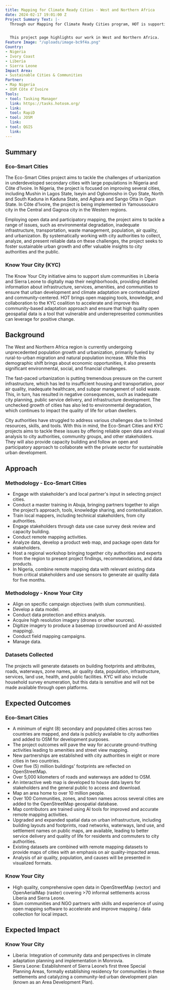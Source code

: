 ```yaml
---
title: Mapping for Climate Ready Cities - West and Northern Africa
date: 2024-02-17 19:01:00 Z
Project Summary Text: |-
  Through our Mapping for Climate Ready Cities program, HOT is supporting the development of a thriving ecosystem focused on the creation, interpretation, and use of maps to respond to and reduce climate risks in urban areas across four priority regions.


  This project page highlights our work in West and Northern Africa.
Feature Image: "/uploads/image-bc9f4a.png"
Country:
- Nigeria
- Ivory Coast
- Liberia
- Sierra Leone
Impact Area:
- Sustainable Cities & Communities
Partner:
- Map Nigeria
- OSM Côte d'Ivoire
Tools:
- tool: Tasking Manager
  link: https://tasks.hotosm.org/
- link: 
  tool: RapiD
- tool: JOSM
  link: 
- tool: QGIS
  link: 
---
```


## Summary

### Eco-Smart Cities
The Eco-Smart Cities project aims to tackle the challenges of urbanization in underdeveloped secondary cities with large populations in Nigeria and Côte d’Ivoire. In Nigeria, the project is focused on improving several cities, including Mushin in Lagos State, Iseyin and Ogbomosho in Oyo State, North and South Kaduna in Kaduna State, and Agbara and Sango Otta in Ogun State. In Côte d’Ivoire, the project is being implemented in Yamoussoukro city in the Central and Gagnoa city in the Western regions.

Employing open data and participatory mapping, the project aims to tackle a range of issues, such as environmental degradation, inadequate infrastructure, transportation, waste management, population, air quality, and urbanization. By systematically working with city authorities to collect, analyze, and present reliable data on these challenges, the project seeks to foster sustainable urban growth and offer valuable insights to city authorities and the public.

### Know Your City (KYC)
The Know Your City initiative aims to support slum communities in Liberia and Sierra Leone to digitally map their neighborhoods, providing detailed information about infrastructure, services, amenities, and communities to ensure that urban development and climate adaptation are contextualized and community-centered. HOT brings open mapping tools, knowledge, and collaboration to the KYC coalition to accelerate and improve this community-based adaptation approach and ensure that high quality open geospatial data is a tool that vulnerable and underrepresented communities can leverage for positive change.

## Background
The West and Northern Africa region is currently undergoing unprecedented population growth and urbanization, primarily fueled by rural-to-urban migration and natural population increase. While this demographic shift brings about economic opportunities, it also presents significant environmental, social, and financial challenges.

The fast-paced urbanization is putting tremendous pressure on the current infrastructure, which has led to insufficient housing and transportation, poor air quality, inadequate healthcare, and subpar management of solid waste. This, in turn, has resulted in negative consequences, such as inadequate city planning, public service delivery, and infrastructure development. The unchecked growth of cities has also led to environmental degradation, which continues to impact the quality of life for urban dwellers.

City authorities have struggled to address various challenges due to limited resources, skills, and tools. With this in mind, the Eco-Smart Cities and KYC projects aims to tackle these issues by offering reliable open data and visual analysis to city authorities, community groups, and other stakeholders. They will also provide capacity building and follow an open and participatory approach to collaborate with the private sector for sustainable urban development.

## Approach

### Methodology - Eco-Smart Cities
* Engage with stakeholder's and local partner's input in selecting project cities.
* Conduct a master training in Abuja, bringing partners together to align the project’s approach, tools, knowledge sharing, and contextualization. 
* Train local mappers, including technical stakeholders, from city authorities.
* Engage stakeholders through data use case survey desk review and capacity building.
* Conduct remote mapping activities.
* Analyze data, develop a product web map, and package open data for stakeholders.
* Host a regional workshop bringing together city authorities and experts from the region to present project findings, recommendations, and data products.
* In Nigeria, combine remote mapping data with relevant existing data from critical stakeholders and use sensors to generate air quality data for five months.

### Methodology - Know Your City
* Align on specific campaign objectives (with slum communities).
* Develop a data model.
* Conduct data protection and ethics analysis.
* Acquire high resolution imagery (drones or other sources).
* Digitize imagery to produce a basemap (crowdsourced and AI-assisted mapping).
* Conduct field mapping campaigns. 
* Manage data. 

### Datasets Collected
The projects will generate datasets on building footprints and attributes, roads, waterways, zone names, air quality data, population, infrastructure, services, land use, health, and public facilities. KYC will also include household survey enumeration, but this data is sensitive and will not be made available through open platforms.

## Expected Outcomes

### Eco-Smart Cities
* A minimum of eight (8) secondary and populated cities across two countries are mapped, and data is publicly available to city authorities and added to OSM for development purposes.
* The project outcomes will pave the way for accurate ground-truthing activities leading to amenities and street view mapping. 
* New partnerships are established with city authorities in eight or more cities in two countries.
* Over five (5) million buildings' footprints are reflected on OpenStreetMap.
* Over 5,000 kilometers of roads and waterways are added to OSM.
* An interactive web map is developed to house data layers for stakeholders and the general public to access and download.
* Map an area home to over 10 million people.
* Over 100 Communities, zones, and town names across several cities are added to the OpenStreetMap geospatial database.
* Map contributors are trained using AI tools for improved and accurate remote mapping activities.
* Upgraded and expanded spatial data on urban infrastructure, including building layouts and footprints, road networks, waterways, land use, and settlement names on public maps, are available, leading to better service delivery and quality of life for residents and commuters to city authorities.
* Existing datasets are combined with remote mapping datasets to provide maps of cities with an emphasis on air quality-impacted areas. 
* Analysis of air quality, population, and causes will be presented in visualized formats. 

### Know Your City
* High quality, comprehensive open data in OpenStreetMap (vector) and OpenAerialMap (raster) covering >70 informal settlements across Liberia and Sierra Leone.
* Slum communities and NGO partners with skills and experience of using open mapping software to accelerate and improve mapping / data collection for local impact.

## Expected Impact

### Know Your City
* Liberia: Integration of community data and perspectives in climate adaptation planning and implementation in Monrovia. 
* Sierra Leone: Establishment of Sierra Leone’s first three Special Planning Areas, formally establishing residency for communities in these settlements and catalyzing a community-led urban development plan (known as an Area Development Plan).
